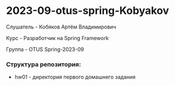# 2023-09-otus-spring-Kobyakov

Слушатель - Кобяков Артём Владимирович

Курс - Разработчик на Spring Framework

Группа - OTUS Spring-2023-09

### Структура репозитория:

- hw01 - директория первого домашнего задания